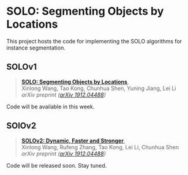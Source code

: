 # SOLO: Segmenting Objects by Locations

This project hosts the code for implementing the SOLO algorithms for instance segmentation.

## SOLOv1

> [**SOLO: Segmenting Objects by Locations**](https://arxiv.org/abs/1912.04488),            
> Xinlong Wang, Tao Kong, Chunhua Shen, Yuning Jiang, Lei Li        
> *arXiv preprint ([arXiv 1912.04488](https://arxiv.org/abs/1912.04488))*   

Code will be available in this week.


## SOlOv2

> [**SOLOv2: Dynamic, Faster and Stronger**](https://arxiv.org/abs/1912.04488),            
> Xinlong Wang, Rufeng Zhang, Tao Kong, Lei Li, Chunhua Shen        
> *arXiv preprint ([arXiv 1912.04488](https://arxiv.org/abs/1912.04488))*  

Code will be released soon. Stay tuned.
